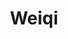 ---
title: "Weiqi"
hidemeta: true
cover:
    image: go.png
    alt: "Xihe Luo"
    relative: true
summary: My Go game library & some famous Go games
---